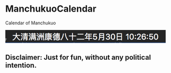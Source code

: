 # ManchukuoCalendar
Calendar of Manchukuo

![Manifestation](https://github.com/coolspring1293/ManchukuoCalendar/blob/master/ManchukuoCalendar/show.png)

## Disclaimer: Just for fun, without any political intention.
